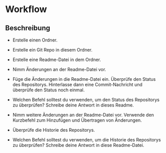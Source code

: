 # Workflow

## Beschreibung
* Erstelle einen Ordner.

* Erstelle ein Git Repo in diesem Ordner.

* Erstelle eine Readme-Datei in dem Ordner.

* Nimm Änderungen an der Readme-Datei vor.

* Füge die Änderungen in die Readme-Datei ein. Überprüfe den Status des Repositorys. Hinterlasse dann eine Commit-Nachricht und überprüfe den Status noch einmal.

* Welchen Befehl solltest du verwenden, um den Status des Repositorys zu überprüfen? Schreibe deine Antwort in dieses Readme.

* Nimm weitere Änderungen an der Readme-Datei vor. Verwende den Kurzbefehl zum Hinzufügen und Übertragen von Änderungen.

* Überprüfe die Historie des Repositorys.

* Welchen Befehl solltest du verwenden, um die Historie des Repositorys zu überprüfen? Schreibe deine Antwort in diese Readme-Datei.
